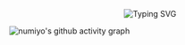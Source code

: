 <div align="center">
    <img src="https://readme-typing-svg.demolab.com?font=Fira+Code&pause=1000&color=32CD32&width=450&lines=但愿长醉不复醒&center=true&size=30" alt="Typing SVG" />
</div>

![numiyo's github activity graph](https://github-readme-activity-graph.vercel.app/graph?username=numiyo&theme=github-compact)

